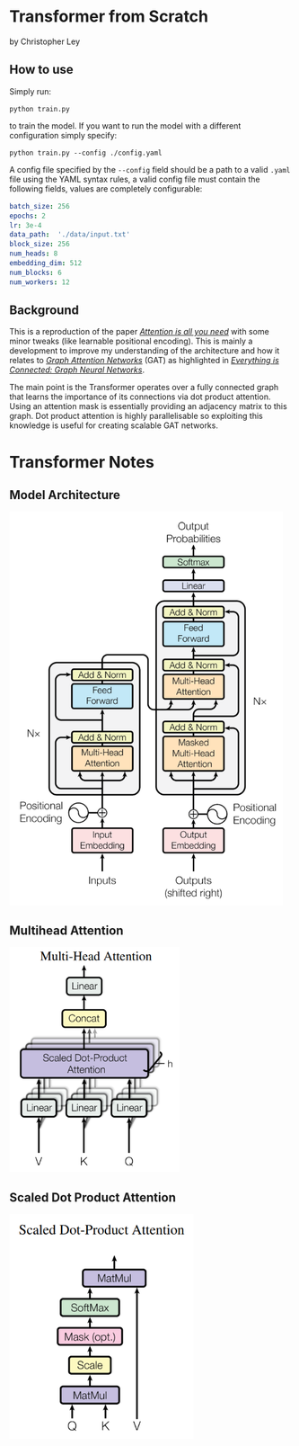 Transformer from Scratch
========================
by Christopher Ley 

How to use
----------
Simply run: 
~~~console
python train.py
~~~
to train the model. If you want to run the model with a different configuration simply specify:
~~~console
python train.py --config ./config.yaml
~~~
A config file specified by the `--config` field should be a path to a valid `.yaml` file using the YAML syntax rules, 
a valid config file must contain the following fields, values are completely configurable:
~~~yaml
batch_size: 256
epochs: 2
lr: 3e-4
data_path:  './data/input.txt'
block_size: 256
num_heads: 8
embedding_dim: 512
num_blocks: 6
num_workers: 12
~~~

Background
----------
This is a reproduction of the paper [_Attention is all you need_](https://arxiv.org/abs/1706.03762) with some minor 
tweaks (like learnable positional encoding). This is mainly a development to improve my understanding of the 
architecture and how it relates to [_Graph Attention Networks_](https://arxiv.org/abs/1710.10903) (GAT) as highlighted in 
[_Everything is Connected: Graph Neural Networks_](https://arxiv.org/abs/2301.08210). 

The main point is the Transformer 
operates over a fully connected graph that learns the importance of its connections via dot product attention. Using an
attention mask is essentially providing an adjacency matrix to this graph. Dot product attention is highly 
parallelisable so exploiting this knowledge is useful for creating scalable GAT networks.

Transformer Notes
=================
Model Architecture
------------------
<img src="./static/model_architecture.png" height="700" title="Model Architecture" alt="A diagram of one block of the transformer">

Multihead Attention
-------------------

<img src="./static/multihead_attention.png" height="400" title="Model Architecture" alt="A diagram of one block of the transformer">

Scaled Dot Product Attention
----------------------------

<img src="./static/scaled_dot_product_attention.png" height="400" title="Model Architecture" alt="A diagram of one block of the transformer">
